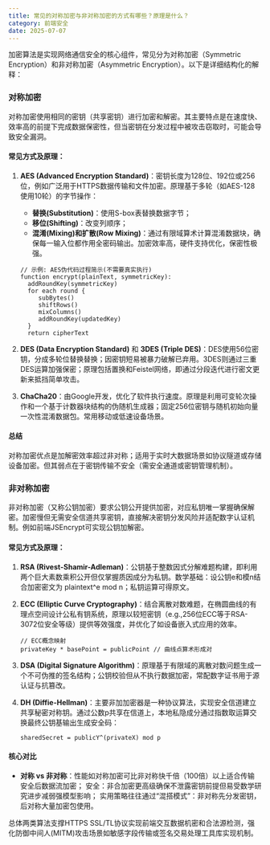 ```yaml
---
title: 常见的对称加密与非对称加密的方式有哪些？原理是什么？
category: 前端安全
date: 2025-07-07
---
```

加密算法是实现网络通信安全的核心组件，常见分为对称加密（Symmetric Encryption）和非对称加密（Asymmetric Encryption）。以下是详细结构化的解释：

### 对称加密
对称加密使用相同的密钥（共享密钥）进行加密和解密。其主要特点是在速度快、效率高的前提下完成数据保密性，但当密钥在分发过程中被攻击窃取时，可能会导致安全漏洞。

#### 常见方式及原理：
1. **AES (Advanced Encryption Standard)**：密钥长度为128位、192位或256位，例如广泛用于HTTPS数据传输和文件加密。原理基于多轮（如AES-128使用10轮）的字节操作：  
   - **替换(Substitution)**：使用S-box表替换数据字节；  
   - **移位(Shifting)**：改变列顺序；  
   - **混淆(Mixing)**和**扩散(Row Mixing)**：通过有限域算术计算混淆数据块，确保每一输入位都作用全密码输出。加密效率高，硬件支持优化，保密性极强。

   ```plaintext
   // 示例: AES伪代码过程简示(不需要真实执行)
   function encrypt(plainText, symmetricKey):
     addRoundKey(symmetricKey)
     for each round {
        subBytes()
        shiftRows()
        mixColumns()
        addRoundKey(updatedKey)
     }
     return cipherText
   ```

2. **DES (Data Encryption Standard)** 和 **3DES (Triple DES)**：DES使用56位密钥，分成多轮位替换替换；因密钥短易被暴力破解已弃用。3DES则通过三重DES运算加强保密；原理包括置换和Feistel网络，即通过分段迭代进行密文更新来抵挡简单攻击。

3. **ChaCha20**：由Google开发，优化了软件执行速度。原理是利用可变轮次操作和一个基于计数器块结构的伪随机生成器；固定256位密钥与随机初始向量一次性混淆数据包。常用移动或低速设备场景。

#### 总结
对称加密优点是加解密效率超过非对称；适用于实时大数据场景如协议隧道或存储设备加密。但其弱点在于密钥传输不安全（需安全通道或密钥管理机制）。

### 非对称加密
非对称加密（又称公钥加密）要求公钥公开提供加密，对应私钥唯一掌握确保解密。加密慢但无需安全信道共享密钥，直接解决密钥分发风险并适配数字认证机制。例如前端JSEncrypt可实现公钥加解密。

#### 常见方式及原理：
1. **RSA (Rivest-Shamir-Adleman)**：公钥基于整数因式分解难题构建，即利用两个巨大素数乘积公开但仅掌握质因成分为私钥。数学基础：设公钥e和模n结合加密密文为 plaintext^e mod n；私钥运算可得原文。

2. **ECC (Elliptic Curve Cryptography)**：结合离散对数难题，在椭圆曲线的有理点空间设计公私有钥系统，原理以较短密钥（e.g.,256位ECC等于RSA-3072位安全等级）提供等效强度，并优化了如设备嵌入式应用的效率。

   ```plaintext
   // ECC概念映射
   privateKey * basePoint = publicPoint // 曲线点算术形成对
   ```

3. **DSA (Digital Signature Algorithm)**：原理基于有限域的离散对数问题生成一个不可伪推的签名结构；公钥校验但从不执行数据加密，常配数字证书用于源认证与抗篡改。

4. **DH (Diffie-Hellman)**：主要非加加密器是一种协议算法，实现安全信道建立共享秘密对称钥。通过公数p共享在信道上，本地私隐成分通过指数取运算交换最终公钥基输出生成安全码：

   ```plaintext
   sharedSecret = publicY^(privateX) mod p
   ```

#### 核心对比
- **对称 vs 非对称**：性能如对称加密可比非对称快千倍（100倍）以上适合传输安全后数据流加密；
安全：非合加密更高级确保不泄露密钥前提但易受数学研究进步减弱强模型影响；
实用策略往往通过“混搭模式”：非对称先分发密钥，后对称大量加密包使用。

总体两类算法支撑HTTPS SSL/TL协议实现前端交互数据机密和合法源检测，强化防御中间人(MITM)攻击场景如敏感字段传输或签名交易处理工具库实现机制。
